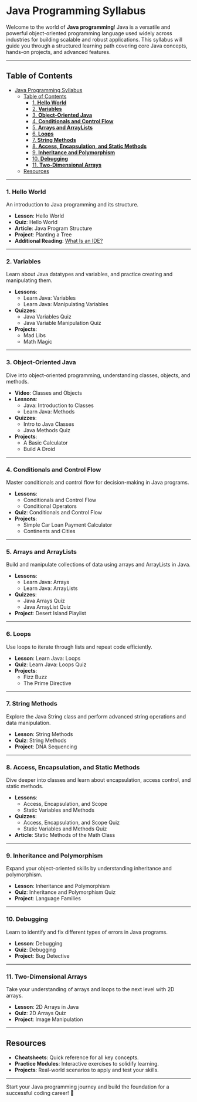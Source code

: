 # Java Programming Syllabus  

Welcome to the world of **Java programming**! Java is a versatile and powerful object-oriented programming language used widely across industries for building scalable and robust applications. This syllabus will guide you through a structured learning path covering core Java concepts, hands-on projects, and advanced features.  

---

## Table of Contents  
- [Java Programming Syllabus](#java-programming-syllabus)
  - [Table of Contents](#table-of-contents)
    - [1. **Hello World**](#1-hello-world)
    - [2. **Variables**](#2-variables)
    - [3. **Object-Oriented Java**](#3-object-oriented-java)
    - [4. **Conditionals and Control Flow**](#4-conditionals-and-control-flow)
    - [5. **Arrays and ArrayLists**](#5-arrays-and-arraylists)
    - [6. **Loops**](#6-loops)
    - [7. **String Methods**](#7-string-methods)
    - [8. **Access, Encapsulation, and Static Methods**](#8-access-encapsulation-and-static-methods)
    - [9. **Inheritance and Polymorphism**](#9-inheritance-and-polymorphism)
    - [10. **Debugging**](#10-debugging)
    - [11. **Two-Dimensional Arrays**](#11-two-dimensional-arrays)
  - [Resources](#resources)

---

### 1. **Hello World**  
An introduction to Java programming and its structure.  

- **Lesson**: Hello World  
- **Quiz**: Hello World  
- **Article**: Java Program Structure  
- **Project**: Planting a Tree  
- **Additional Reading**: [What Is an IDE?](#)  

---

### 2. **Variables**  
Learn about Java datatypes and variables, and practice creating and manipulating them.  

- **Lessons**:  
  - Learn Java: Variables  
  - Learn Java: Manipulating Variables  
- **Quizzes**:  
  - Java Variables Quiz  
  - Java Variable Manipulation Quiz  
- **Projects**:  
  - Mad Libs  
  - Math Magic  

---

### 3. **Object-Oriented Java**  
Dive into object-oriented programming, understanding classes, objects, and methods.  

- **Video**: Classes and Objects  
- **Lessons**:  
  - Java: Introduction to Classes  
  - Learn Java: Methods  
- **Quizzes**:  
  - Intro to Java Classes  
  - Java Methods Quiz  
- **Projects**:  
  - A Basic Calculator  
  - Build A Droid  

---

### 4. **Conditionals and Control Flow**  
Master conditionals and control flow for decision-making in Java programs.  

- **Lessons**:  
  - Conditionals and Control Flow  
  - Conditional Operators  
- **Quiz**: Conditionals and Control Flow  
- **Projects**:  
  - Simple Car Loan Payment Calculator  
  - Continents and Cities  

---

### 5. **Arrays and ArrayLists**  
Build and manipulate collections of data using arrays and ArrayLists in Java.  

- **Lessons**:  
  - Learn Java: Arrays  
  - Learn Java: ArrayLists  
- **Quizzes**:  
  - Java Arrays Quiz  
  - Java ArrayList Quiz  
- **Project**: Desert Island Playlist  

---

### 6. **Loops**  
Use loops to iterate through lists and repeat code efficiently.  

- **Lesson**: Learn Java: Loops  
- **Quiz**: Learn Java: Loops Quiz  
- **Projects**:  
  - Fizz Buzz  
  - The Prime Directive  

---

### 7. **String Methods**  
Explore the Java String class and perform advanced string operations and data manipulation.  

- **Lesson**: String Methods  
- **Quiz**: String Methods  
- **Project**: DNA Sequencing  

---

### 8. **Access, Encapsulation, and Static Methods**  
Dive deeper into classes and learn about encapsulation, access control, and static methods.  

- **Lessons**:  
  - Access, Encapsulation, and Scope  
  - Static Variables and Methods  
- **Quizzes**:  
  - Access, Encapsulation, and Scope Quiz  
  - Static Variables and Methods Quiz  
- **Article**: Static Methods of the Math Class  

---

### 9. **Inheritance and Polymorphism**  
Expand your object-oriented skills by understanding inheritance and polymorphism.  

- **Lesson**: Inheritance and Polymorphism  
- **Quiz**: Inheritance and Polymorphism Quiz  
- **Project**: Language Families  

---

### 10. **Debugging**  
Learn to identify and fix different types of errors in Java programs.  

- **Lesson**: Debugging  
- **Quiz**: Debugging  
- **Project**: Bug Detective  

---

### 11. **Two-Dimensional Arrays**  
Take your understanding of arrays and loops to the next level with 2D arrays.  

- **Lesson**: 2D Arrays in Java  
- **Quiz**: 2D Arrays Quiz  
- **Project**: Image Manipulation  

---

## Resources  
- **Cheatsheets**: Quick reference for all key concepts.  
- **Practice Modules**: Interactive exercises to solidify learning.  
- **Projects**: Real-world scenarios to apply and test your skills.  

---

Start your Java programming journey and build the foundation for a successful coding career! 🚀  
